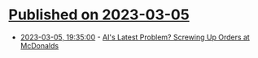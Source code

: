 # [Published on 2023-03-05](index.md)

* [2023-03-05, 19:35:00](https://hardware.slashdot.org/story/23/03/05/1915245/ais-latest-problem-screwing-up-orders-at-mcdonalds?utm_source=rss1.0mainlinkanon&utm_medium=feed) - [AI's Latest Problem? Screwing Up Orders at McDonalds](https://hardware.slashdot.org/story/23/03/05/1915245/ais-latest-problem-screwing-up-orders-at-mcdonalds?utm_source=rss1.0mainlinkanon&utm_medium=feed)
